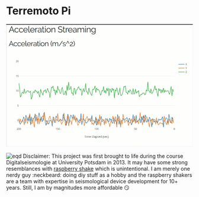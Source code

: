 # Terremoto Pi
![eqd](/images/chrome-capture.gif)

![eqd](/images/chrome-capture3.gif)
Disclaimer:
This project was first brought to life during the course Digitalseismologie at University Potsdam in 2013. It may have some strong resemblances with [raspberry shake]( https://raspberryshake.org/) which is unintentional. 
I am merely one nerdy guy :neckbeard: doing diy stuff as a hobby and the raspberry shakers are a team with expertise in seismological device development for 10+ years.
Still, I am by magnitudes more affordable :smirk:
